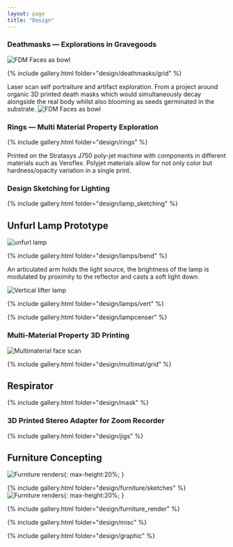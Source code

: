 ```yaml
---
layout: page
title: "Design"
---
```




### Deathmasks — Explorations in Gravegoods

![FDM Faces as bowl](/media/images/design/deathmasks/design_industrial_deathmasks_exploration%20(1).jpeg)

{% include gallery.html folder="design/deathmasks/grid" %}

Laser scan self portraiture and artifact exploration. From a project around organic 3D printed death masks which would simultaneously decay alongside the real body whilst also blooming as seeds germinated in the substrate.
![FDM Faces as bowl](/media/images/design/deathmasks/design_industrial_deathmasks_exploration%20(12).jpeg)

### Rings — Multi Material Property Exploration

{% include gallery.html folder="design/rings" %}

Printed on the Stratasys J750 poly-jet machine with components in different materials such as Veroflex.
Polyjet materials allow for not only color but hardness/opacity variation in a single print.

### Design Sketching for Lighting

{% include gallery.html folder="design/lamp_sketching" %}

## Unfurl Lamp Prototype

![unfurl lamp](/media/images/design/lamps/design_industrial_lighting_furl_lamp%20(2).jpeg)

{% include gallery.html folder="design/lamps/bend" %}

An articulated arm holds the light source, the brightness of the lamp is modulated by proximity to the reflector and casts a soft light down.

![Vertical lifter lamp](/media/images/design/lamps/design_industrial_lighting_liftlamp%20(5).jpeg)

{% include gallery.html folder="design/lamps/vert" %}

{% include gallery.html folder="design/lampcenser" %}

### Multi-Material Property 3D Printing

![Multimaterial face scan](/media/images/design/multimat/design_industrial_multimaterial_facescan.jpeg)

{% include gallery.html folder="design/multimat/grid" %}

## Respirator

{% include gallery.html folder="design/mask" %}

### 3D Printed Stereo Adapter for Zoom Recorder

{% include gallery.html folder="design/jigs" %}

## Furniture Concepting

![Furniture renders](/media/images/design/furniture/design_industrial_furniture_rendering(2).jpeg){: max-height:20%; }

{% include gallery.html folder="design/furniture/sketches" %}
![Furniture renders](/media/images/design/furniture/design_industrial_furniture_rendering(1).jpeg){: max-height:20%; }

{% include gallery.html folder="design/furniture_render" %}

{% include gallery.html folder="design/misc" %}

{% include gallery.html folder="design/graphic" %}
